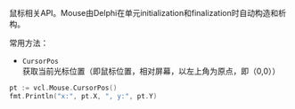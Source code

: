 鼠标相关API。Mouse由Delphi在单元initialization和finalization时自动构造和析构。  

常用方法：  

* `CursorPos`  
获取当前光标位置（即鼠标位置，相对屏幕，以左上角为原点，即（0,0））
```go
pt := vcl.Mouse.CursorPos()
fmt.Println("x:", pt.X, ", y:", pt.Y)
```